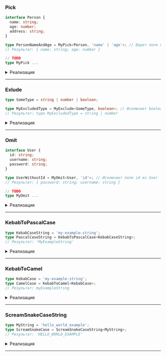### Pick

```ts
interface Person {
  name: string;
  age: number;
  address: string;
}

type PersonNameAndAge = MyPick<Person, 'name' | 'age'>; // Берет поля name и age из Person
// Результат: { name: string; age: number }

// TODO
type MyPick ...
```

<details><summary>Реализация</summary>

> 1 native ts

```ts
type Pick<T, K extends keyof T> = {
  [Key in K]: T[Key];
};
```

- `type Pick<T, K extends keyof T>`: Здесь мы определяем обобщенный тип `Pick`, который принимает два параметра. `T` представляет исходный тип, из которого мы хотим выбрать свойства, а `K` представляет набор ключей, которые мы хотим выбрать из `T`. Ограничение `K extends keyof T` гарантирует, что ключи `K` являются действительными ключами для типа `T`.

- `{ [P in K]: T[P] }`: Это выражение определяет новый тип, который будет содержать только выбранные свойства. Мы используем цикл `in` для итерации по каждому ключу `P` из набора ключей `K`. Затем мы указываем тип значения для каждого ключа `P` как `T[P]`, что означает, что тип значения будет таким же, как тип значения для соответствующего ключа в исходном типе `T`.

</details>

<hr />

### Exlude

```ts
type SomeType = string | number | boolean;

type MyExcludedType = MyExclude<SomeType, boolean>; // Исключает boolean из SomeType
// Результат: type MyExcludedType = string | number
```

<details><summary>Реализация</summary>

> 1 native ts

```ts
type MyExclude<T, U> = T extends U ? never : T;
```

В этом примере мы используем условный тип `T extends U ? never : T`, чтобы проверить, является ли тип `T` подтипом `U`. Если это так, то тип `never` возвращается, что означает, что `T` должен быть исключен из результирующего типа. Если `T` не является подтипом `U`, то `T` возвращается без изменений.

</details>

<hr />

### Omit

```ts
interface User {
  id: string;
  username: string;
  password: string;
}

type UserWithoutId = MyOmit<User, 'id'>; // Исключает поле id из User
// Результат: { password: string; username: string }

// TODO
type MyOmit ...
```

<details><summary>Реализация</summary>

> 1 native ts

```ts
type MyOmit<T, K extends keyof T> = {
  [Key in keyof T as key extends K ? never : Key]: T[Key];
};
```

- `type MyOmit<T, K extends keyof T>`: Здесь мы объявляем обобщенный тип `MyOmit`, который принимает два параметра: `T` и `K`. `T` представляет исходный тип, из которого мы будем исключать свойства, а `K` представляет тип ключей, которые мы хотим исключить.

- `[key in keyof T as key extends K ? never : key]: T[K]`: Это объявление нового типа, который будет содержать исключенные свойства. Здесь мы используем синтаксис `key in keyof T` для перебора всех ключей исходного типа `T`. Затем мы используем условное выражение `key extends K ? never : key`, чтобы определить, должны ли мы исключить текущий ключ `key`. Если ключ `key` является подтипом `K`, то мы используем тип `never`, чтобы исключить его из нового типа. В противном случае, мы оставляем ключ без изменений. Значение типа для каждого ключа `key` в новом типе будет `T[K]`, что означает, что свойство с ключом `key` будет иметь тип значения, соответствующего ключу `K` в исходном типе `T`.

> 2 with Pick and Exclude

```ts
type MyOmit<T, K extends keyof T> = Pick<T, Exclude<keyof T, K>>;
```

Внутри определения типа `MyOmit` мы используем два встроенных типа TypeScript: `Pick` и `Exclude`.

`keyof T` возвращает объединение всех ключей (свойств) типа `T`. Это означает, что `keyof T` будет содержать все возможные свойства типа `T`.

`Exclude<keyof T, K>` создает новый тип, исключая из `keyof T` все ключи, которые присутствуют в типе `K`. То есть, мы исключаем из объединения всех ключей типа `T` те ключи, которые указаны в типе `K`.

Наконец, `Pick<T, Exclude<keyof T, K>>` используется для создания нового типа, который содержит только те свойства из типа `T`, которые не были исключены с помощью типа `K`. То есть, мы выбираем только те свойства из исходного типа `T`, которые не указаны в типе `K`.

> 3 with only Exclude

```ts
type MyOmit<T, K extends keyof T> = {
  [Key in Exclude<keyof T, K>]: T[Key];
};
```

</details>

<hr />

### KebabToPascalCase

```ts
type KebabCaseString = 'my-example-string';
type PascalCaseString = KebabToPascalCase<KebabCaseString>;
// Результат: 'MyExampleString'
```

<details><summary>Реализация</summary>

> 1

```ts
type KebabToPascalCase<T> = T extends `${infer A}-${infer B}${infer C}`
  ? `${Capitalize<A>}${Uppercase<B>}${KebabToPascalCase<C>}`
  : T;
```

- `T` - это обобщенный тип, который принимает входную строку в формате kebab-case.

- `T extends ${infer A}-${infer B}${infer C}` - это условие проверки типа, которое разбивает входную строку на три части: `A`, `B` и `C`. Они представляют собой части строки до первого дефиса, между первым и вторым дефисами и после второго дефиса соответственно.

- `? ${Capitalize<A>}${Uppercase<B>}${KebabToPascalCase<C>}` - это тернарный оператор, который определяет, что происходит, если условие `T extends ${infer A}-${infer B}${infer C}` истинно. В этом случае происходит рекурсивный вызов типа `KebabToPascalCase<C>`, чтобы преобразовать оставшуюся часть строки `C`. Затем используются функции `Capitalize` и `Uppercase` для преобразования `A` и `B` соответственно. Результатом является объединение этих трех частей в формате PascalCase.

- `: T` - это ветка альтернативы тернарного оператора, которая указывает, что происходит, если условие `T extends ${infer A}-${infer B}${infer C}` ложно. В этом случае возвращается исходная строка без изменений.

</details>

<hr />

### KebabToCamel

```ts
type KebabCase = 'my-example-string';
type CamelCase = KebabToCamel<KebabCase>;
// Результат: myExampleString
```

<details><summary>Реализация</summary>

> 1

```ts
type KebabToCamel<T> = T extends `${infer A}-${infer B}${infer C}`
  ? `${A}${Uppercase<B>}${KebabToCamel<C>}`
  : T;
```

1. `T extends ${infer A}-${infer B}${infer C}`
   Эта часть кода использует условный тип в TypeScript для проверки, соответствует ли тип `T` шаблону `${infer A}-${infer B}${infer C}`. Шаблон `${infer A}-${infer B}${infer C}` представляет собой строку, состоящую из трех частей, разделенных дефисом.

2. `? ${A}${Uppercase<B>}${KebabToCamel<C>} : T;`
   Если тип `T` соответствует шаблону `${infer A}-${infer B}${infer C}`, то выполняется следующая часть кода. Здесь происходит преобразование строки из kebab-case в camelCase.

   - `${A}` представляет собой первую часть строки до первого дефиса и остается без изменений.
   - `Uppercase<B>` преобразует вторую часть строки в верхний регистр. Например, если вторая часть строки была "foo", то она будет преобразована в "FOO".
   - `KebabToCamel<C>` рекурсивно вызывает тип `KebabToCamel` для оставшейся части строки после первого дефиса. Это позволяет преобразовывать все остальные части строки из kebab-case в camelCase.

   Если тип `T` не соответствует шаблону `${infer A}-${infer B}${infer C}`, то возвращается исходный тип `T` без изменений.

</details>

<hr />

### ScreamSnakeCaseString

```ts
type MyString = 'hello_world_example';
type ScreamSnakeCase = ScreamSnakeCaseString<MyString>;
// Результат: 'HELLO_WORLD_EXAMPLE'
```

<details><summary>Реализация</summary>

> 1

```ts
type ScreamSnakeCaseString<T extends string> = T extends `${infer A}_${infer B}`
  ? `${Uppercase<A>}_${ScreamSnakeCaseString<B>}`
  : Uppercase<T>;
```

1. `type ScreamSnakeCaseString<T extends string> = ...`: Здесь мы объявляем тип `ScreamSnakeCaseString`, который принимает обобщенный параметр `T`, ограниченный типом `string`. Это означает, что `T` должен быть строковым типом.

2. `T extends ${infer A}_${infer B} ? ... : ...`: Это условное выражение, которое проверяет, соответствует ли `T` шаблону `${infer A}_${infer B}`. Шаблон `${infer A}_${infer B}` означает, что `T` должен быть в формате "что-то*еще*что-то". Если `T` соответствует этому шаблону, выполняется код после `?`, иначе выполняется код после `:`.

3. `${Uppercase<A>}_${ScreamSnakeCaseString<B>}`: Если `T` соответствует шаблону `${infer A}_${infer B}`, то мы преобразуем `A` в верхний регистр с помощью встроенного TypeScript-оператора `Uppercase`. Затем мы рекурсивно вызываем тип `ScreamSnakeCaseString` для `B` и объединяем результат с преобразованным `A` с помощью символа `_`. Это позволяет обрабатывать строки с несколькими частями, разделенными символом `_`.

4. `Uppercase<T>`: Если `T` не соответствует шаблону `${infer A}_${infer B}`, то мы просто преобразуем `T` в верхний регистр с помощью `Uppercase`. Это применяется к частям строки, которые не содержат символ `_`.

</details>

<hr />
